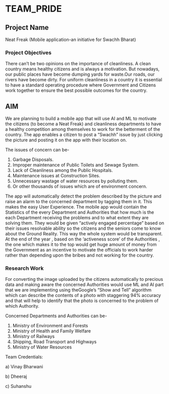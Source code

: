 # TEAM_PRIDE

## Project Name
Neat Freak (Mobile application-an initiative for Swachh Bharat)

### Project Objectives
There can’t be two opinions on the importance of cleanliness. A clean country means healthy citizens and is always a motivation. But nowadays, our public places have become dumping yards for waste.Our roads, our rivers have become dirty.
For uniform cleanliness in a country it is essential to have a standard operating procedure where Government and Citizens work together to ensure the best possible outcomes for the country.

## AIM
We are planning to build a mobile app that will use AI and ML to motivate the citizens (to become a Neat Freak) and cleanliness
departments to have a healthy competition among themselves to work for the betterment of the country. The app enables a citizen to post a “Swachh” issue by just clicking the picture and posting it on the app with their location on.

The issues of concern can be-
1. Garbage Disposals.
2. Improper maintenance of Public Toilets and Sewage System.
3. Lack of Cleanliness among the Public Hospitals.
4. Maintenance issues at Construction Sites.
5. Unnecessary wastage of water resources by polluting them.
6. Or other thousands of issues which are of environment concern.

The app will automatically detect the problem described by the picture and raise an alarm to the concerned department by tagging them in it. This makes the easy User Experience. The mobile app would contain the Statistics of the every Department and Authorities that how much is the each Department receiving the problems and to what extent they are solving them. They would be given “actively engaged percentage” based on their issues resolvable ability so the citizens and the seniors come to know about the Ground Reality. This way the whole system would be transparent. At the end of the year , based on the ‘activeness score’ of the Authorities , the one which makes it to the top would get huge amount of money from the Government as an incentive to motivate the officials to work harder rather than depending upon the
bribes and not working for the country.

### Research Work
For converting the image uploaded by the citizens automatically to precious data and making aware the concerned Authorities would use ML and AI part that we are implementing using theGoogle’s “Show and Tell” algorithm which can describe the contents of a photo with staggering 94% accuracy and that will help to identify that the photo is concerned to the problem of which Authority.

Concerned Departments and Authorities can be-

1. Ministry of Environment and Forests
2. Ministry of Health and Family Welfare
3. Ministry of Railways
4. Shipping, Road Transport and Highways
5. Ministry of Water Resources

Team Credentials: 

a) Vinay Bharwani 

b) Dheeraj

c) Suhanshu

